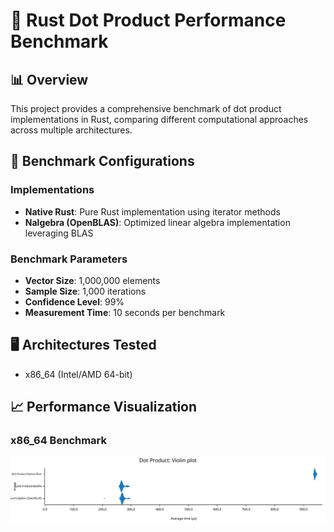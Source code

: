 # 🚀 Rust Dot Product Performance Benchmark

## 📊 Overview

This project provides a comprehensive benchmark of dot product implementations in Rust, comparing different computational approaches across multiple architectures.

## 🔬 Benchmark Configurations

### Implementations

- **Native Rust**: Pure Rust implementation using iterator methods
- **Nalgebra (OpenBLAS)**: Optimized linear algebra implementation leveraging BLAS

### Benchmark Parameters

- **Vector Size**: 1,000,000 elements
- **Sample Size**: 1,000 iterations
- **Confidence Level**: 99%
- **Measurement Time**: 10 seconds per benchmark

## 🖥️ Architectures Tested

- x86_64 (Intel/AMD 64-bit)

## 📈 Performance Visualization

### x86_64 Benchmark

![x86_64 Benchmark](assets/x86_64-unknown-linux-gnu_violins.svg)


